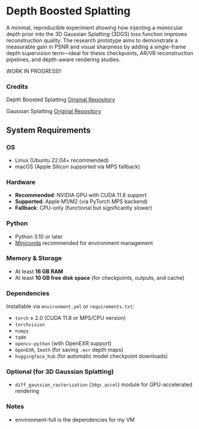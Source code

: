 # Depth Boosted Splatting
A minimal, reproducible experiment showing how injecting a monocular depth prior into the 3D Gaussian Splatting (3DGS) loss function improves reconstruction quality.
The research prototype aims to demonstrate a measurable gain in PSNR and visual sharpness by adding a single-frame depth supervision term—ideal for thesis checkpoints, AR/VR reconstruction pipelines, and depth-aware rendering studies.

WORK IN PROGRESS!!

### Credits
Depth Boosted Splatting [Original Repository](https://github.com/DepthAnything/Depth-Anything-V2) 

Gaussian Splatting [Original Repository](https://github.com/graphdeco-inria/gaussian-splatting)

## System Requirements

### OS
- Linux (Ubuntu 22.04+ recommended)  
- macOS (Apple Silicon supported via MPS fallback)

### Hardware
- **Recommended**: NVIDIA GPU with CUDA 11.8 support  
- **Supported**: Apple M1/M2 (via PyTorch MPS backend)  
- **Fallback**: CPU-only (functional but significantly slower)

### Python
- Python 3.10 or later  
- [Miniconda](https://docs.conda.io/en/latest/miniconda.html) recommended for environment management

### Memory & Storage
- At least **16 GB RAM**  
- At least **10 GB free disk space** (for checkpoints, outputs, and cache)

### Dependencies
Installable via `environment.yml` or `requirements.txt`:
- `torch` ≥ 2.0 (CUDA 11.8 or MPS/CPU version)
- `torchvision`
- `numpy`
- `tqdm`
- `opencv-python` (with OpenEXR support)
- `OpenEXR`, `Imath` (for saving `.exr` depth maps)
- `huggingface_hub` (for automatic model checkpoint downloads)

### Optional (for 3D Gaussian Splatting)
- `diff_gaussian_rasterization` (`3dgs_accel`) module for GPU-accelerated rendering



### Notes
- environment-full is the dependencies for my VM
